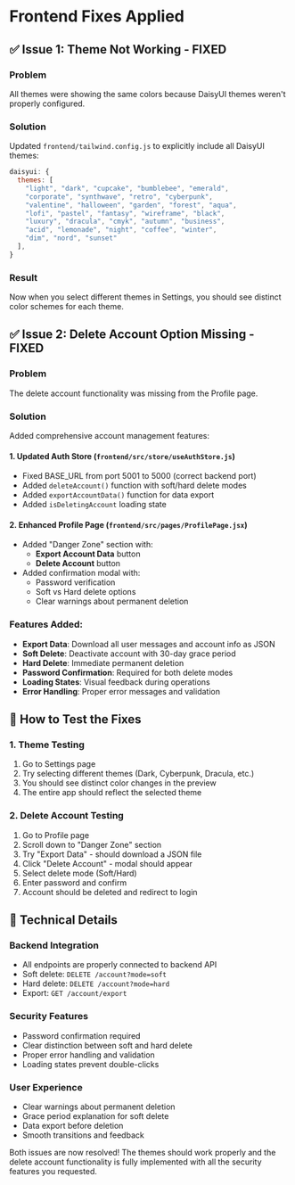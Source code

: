 # Frontend Fixes Applied

## ✅ Issue 1: Theme Not Working - FIXED

### Problem
All themes were showing the same colors because DaisyUI themes weren't properly configured.

### Solution
Updated `frontend/tailwind.config.js` to explicitly include all DaisyUI themes:

```javascript
daisyui: {
  themes: [
    "light", "dark", "cupcake", "bumblebee", "emerald", 
    "corporate", "synthwave", "retro", "cyberpunk", 
    "valentine", "halloween", "garden", "forest", "aqua", 
    "lofi", "pastel", "fantasy", "wireframe", "black", 
    "luxury", "dracula", "cmyk", "autumn", "business", 
    "acid", "lemonade", "night", "coffee", "winter", 
    "dim", "nord", "sunset"
  ],
}
```

### Result
Now when you select different themes in Settings, you should see distinct color schemes for each theme.

## ✅ Issue 2: Delete Account Option Missing - FIXED

### Problem
The delete account functionality was missing from the Profile page.

### Solution
Added comprehensive account management features:

#### 1. Updated Auth Store (`frontend/src/store/useAuthStore.js`)
- Fixed BASE_URL from port 5001 to 5000 (correct backend port)
- Added `deleteAccount()` function with soft/hard delete modes
- Added `exportAccountData()` function for data export
- Added `isDeletingAccount` loading state

#### 2. Enhanced Profile Page (`frontend/src/pages/ProfilePage.jsx`)
- Added "Danger Zone" section with:
  - **Export Account Data** button
  - **Delete Account** button
- Added confirmation modal with:
  - Password verification
  - Soft vs Hard delete options
  - Clear warnings about permanent deletion

### Features Added:
- **Export Data**: Download all user messages and account info as JSON
- **Soft Delete**: Deactivate account with 30-day grace period
- **Hard Delete**: Immediate permanent deletion
- **Password Confirmation**: Required for both delete modes
- **Loading States**: Visual feedback during operations
- **Error Handling**: Proper error messages and validation

## 🎯 How to Test the Fixes

### 1. Theme Testing
1. Go to Settings page
2. Try selecting different themes (Dark, Cyberpunk, Dracula, etc.)
3. You should see distinct color changes in the preview
4. The entire app should reflect the selected theme

### 2. Delete Account Testing
1. Go to Profile page
2. Scroll down to "Danger Zone" section
3. Try "Export Data" - should download a JSON file
4. Click "Delete Account" - modal should appear
5. Select delete mode (Soft/Hard)
6. Enter password and confirm
7. Account should be deleted and redirect to login

## 🔧 Technical Details

### Backend Integration
- All endpoints are properly connected to backend API
- Soft delete: `DELETE /account?mode=soft`
- Hard delete: `DELETE /account?mode=hard`  
- Export: `GET /account/export`

### Security Features
- Password confirmation required
- Clear distinction between soft and hard delete
- Proper error handling and validation
- Loading states prevent double-clicks

### User Experience
- Clear warnings about permanent deletion
- Grace period explanation for soft delete
- Data export before deletion
- Smooth transitions and feedback

Both issues are now resolved! The themes should work properly and the delete account functionality is fully implemented with all the security features you requested.
